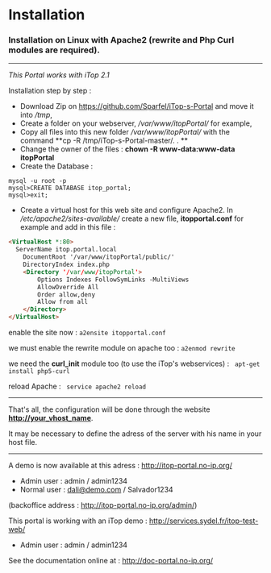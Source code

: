 # Installation
### Installation on Linux with Apache2 (rewrite and Php Curl modules are required). 

---

*This Portal works with iTop 2.1*

Installation step by step :

* Download Zip on https://github.com/Sparfel/iTop-s-Portal and move it into */tmp*,
* Create a folder on your webserver, */var/www/itopPortal/* for example,
* Copy all files into this new folder */var/www/itopPortal/* with the command **cp -R /tmp/iTop-s-Portal-master/. . **
* Change the owner of the files : **chown -R www-data:www-data itopPortal**
* Create the Database :
```
mysql -u root -p
mysql>CREATE DATABASE itop_portal;
mysql>exit;
```
* Create a virtual host for this web site and configure Apache2. In */etc/apache2/sites-available/* create a new file, **itopportal.conf** for example and add in this file :
```html
<VirtualHost *:80>
  ServerName itop.portal.local
	DocumentRoot '/var/www/itopPortal/public/'
	DirectoryIndex index.php
	<Directory '/var/www/itopPortal'>
		Options Indexes FollowSymLinks -MultiViews
		AllowOverride All
		Order allow,deny
		Allow from all
	</Directory>
</VirtualHost>
```
enable the site now :
``` a2ensite itopportal.conf ```

we must enable the rewrite module on apache too :
``` a2enmod rewrite ``` 

we need the **curl_init** module too (to use the iTop's webservices) :
``` apt-get install php5-curl``` 

reload Apache :
``` service apache2 reload```

---

That's all, the configuration will be done through the website **[http://your_vhost_name](http://your_vhost_name)**.

It may be necessary to define the adress of the server with his name in your host file.

---

A demo is now available at this adress : http://itop-portal.no-ip.org/
* Admin user : admin / admin1234
* Normal user : dali@demo.com / Salvador1234

(backoffice address : http://itop-portal.no-ip.org/admin/)

This portal is working with an iTop demo : http://services.sydel.fr/itop-test-web/
* Admin user : admin / admin1234

See the documentation online at : http://doc-portal.no-ip.org/